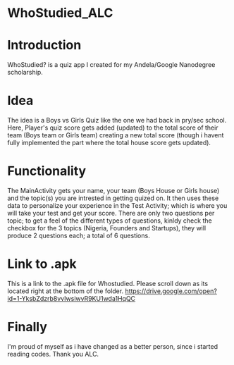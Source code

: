 # WhoStudied_ALC

# Introduction
WhoStudied? is a quiz app I created for my Andela/Google Nanodegree scholarship.

# Idea
The idea is a Boys vs Girls Quiz like the one we had back in pry/sec school. Here, Player's quiz score gets added (updated) to the total score of their team (Boys team or Girls team) creating a new total score (though i havent fully implemented the part where the total house score gets updated).

# Functionality
The MainActivity gets your name, your team (Boys House or Girls house) and the topic(s) you are intrested in getting quized on.
It then uses these data to personalize your experience in the Test Activity; which is where you will take your test and get your score. There are only two questions per topic; to get a feel of the different types of questions, kinldy check the checkbox for the 3 topics (Nigeria, Founders and Startups), they will produce 2 questions each; a total of 6 questions.

# Link to .apk
This is a link to the .apk file for Whostudied. Please scroll down as its located right at the bottom of the folder. https://drive.google.com/open?id=1-YksbZdzrb8vvIwsiwvR9KU1wda1HqQC

# Finally 
I'm proud of myself as i have changed as a better person, since i started reading codes. Thank you ALC.
